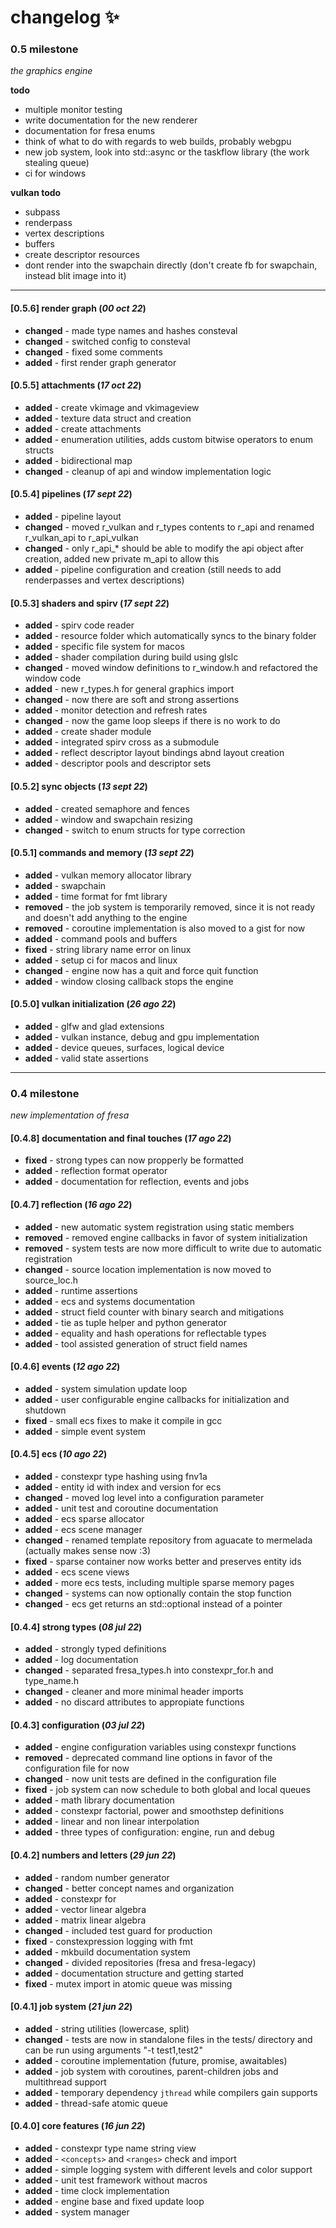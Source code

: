# changelog :sparkles:

### 0.5 milestone

_the graphics engine_

**todo**

- multiple monitor testing
- write documentation for the new renderer
- documentation for fresa enums
- think of what to do with regards to web builds, probably webgpu
- new job system, look into std::async or the taskflow library (the work stealing queue)
- ci for windows

**vulkan todo**

- subpass
- renderpass
- vertex descriptions
- buffers
- create descriptor resources
- dont render into the swapchain directly (don't create fb for swapchain, instead blit image into it)

---

#### [0.5.6] render graph (_00 oct 22_)

- **changed** - made type names and hashes consteval
- **changed** - switched config to consteval
- **changed** - fixed some comments
- **added** - first render graph generator

#### [0.5.5] attachments (_17 oct 22_)

- **added** - create vkimage and vkimageview
- **added** - texture data struct and creation
- **added** - create attachments
- **added** - enumeration utilities, adds custom bitwise operators to enum structs
- **added** - bidirectional map
- **changed** - cleanup of api and window implementation logic

#### [0.5.4] pipelines (_17 sept 22_)

- **added** - pipeline layout
- **changed** - moved r_vulkan and r_types contents to r_api and renamed r_vulkan_api to r_api_vulkan
- **changed** - only r_api_* should be able to modify the api object after creation, added new private m_api to allow this
- **added** - pipeline configuration and creation (still needs to add renderpasses and vertex descriptions)

#### [0.5.3] shaders and spirv (_17 sept 22_)

- **added** - spirv code reader
- **added** - resource folder which automatically syncs to the binary folder
- **added** - specific file system for macos
- **added** - shader compilation during build using glslc
- **changed** - moved window definitions to r_window.h and refactored the window code
- **added** - new r_types.h for general graphics import
- **changed** - now there are soft and strong assertions
- **added** - monitor detection and refresh rates
- **changed** - now the game loop sleeps if there is no work to do
- **added** - create shader module
- **added** - integrated spirv cross as a submodule
- **added** - reflect descriptor layout bindings abnd layout creation
- **added** - descriptor pools and descriptor sets

#### [0.5.2] sync objects (_13 sept 22_)

- **added** - created semaphore and fences
- **added** - window and swapchain resizing
- **changed** - switch to enum structs for type correction

#### [0.5.1] commands and memory (_13 sept 22_)

- **added** - vulkan memory allocator library
- **added** - swapchain
- **added** - time format for fmt library
- **removed** - the job system is temporarily removed, since it is not ready and doesn't add anything to the engine
- **removed** - coroutine implementation is also moved to a gist for now
- **added** - command pools and buffers
- **fixed** - string library name error on linux
- **added** - setup ci for macos and linux
- **changed** - engine now has a quit and force quit function
- **added** - window closing callback stops the engine

#### [0.5.0] vulkan initialization (_26 ago 22_)

- **added** - glfw and glad extensions
- **added** - vulkan instance, debug and gpu implementation
- **added** - device queues, surfaces, logical device
- **added** - valid state assertions

---

### 0.4 milestone

_new implementation of fresa_

#### [0.4.8] documentation and final touches (_17 ago 22_)

- **fixed** - strong types can now propperly be formatted
- **added** - reflection format operator
- **added** - documentation for reflection, events and jobs

#### [0.4.7] reflection (_16 ago 22_)

- **added** - new automatic system registration using static members
- **removed** - removed engine callbacks in favor of system initialization
- **removed** - system tests are now more difficult to write due to automatic registration
- **changed** - source location implementation is now moved to source_loc.h
- **added** - runtime assertions
- **added** - ecs and systems documentation
- **added** - struct field counter with binary search and mitigations
- **added** - tie as tuple helper and python generator
- **added** - equality and hash operations for reflectable types
- **added** - tool assisted generation of struct field names

#### [0.4.6] events (_12 ago 22_)

- **added** - system simulation update loop
- **added** - user configurable engine callbacks for initialization and shutdown
- **fixed** - small ecs fixes to make it compile in gcc
- **added** - simple event system

#### [0.4.5] ecs (_10 ago 22_)

- **added** - constexpr type hashing using fnv1a
- **added** - entity id with index and version for ecs
- **changed** - moved log level into a configuration parameter
- **added** - unit test and coroutine documentation
- **added** - ecs sparse allocator
- **added** - ecs scene manager
- **changed** - renamed template repository from aguacate to mermelada (actually makes sense now :3)
- **fixed** - sparse container now works better and preserves entity ids
- **added** - ecs scene views
- **added** - more ecs tests, including multiple sparse memory pages
- **changed** - systems can now optionally contain the stop function
- **changed** - ecs get returns an std::optional instead of a pointer

#### [0.4.4] strong types (_08 jul 22_)

- **added** - strongly typed definitions
- **added** - log documentation
- **changed** - separated fresa_types.h into constexpr_for.h and type_name.h
- **changed** - cleaner and more minimal header imports
- **added** - no discard attributes to appropiate functions

#### [0.4.3] configuration (_03 jul 22_)

- **added** - engine configuration variables using constexpr functions
- **removed** - deprecated command line options in favor of the configuration file for now
- **changed** - now unit tests are defined in the configuration file
- **fixed** - job system can now schedule to both global and local queues
- **added** - math library documentation
- **added** - constexpr factorial, power and smoothstep definitions
- **added** - linear and non linear interpolation
- **added** - three types of configuration: engine, run and debug

#### [0.4.2] numbers and letters (_29 jun 22_)

- **added** - random number generator
- **changed** - better concept names and organization
- **added** - constexpr for
- **added** - vector linear algebra
- **added** - matrix linear algebra
- **changed** - included test guard for production
- **fixed** - constexpression logging with fmt
- **added** - mkbuild documentation system
- **changed** - divided repositories (fresa and fresa-legacy)
- **added** - documentation structure and getting started
- **fixed** - mutex import in atomic queue was missing

#### [0.4.1] job system (_21 jun 22_)

- **added** - string utilities (lowercase, split)
- **changed** - tests are now in standalone files in the tests/ directory and can be run using arguments "-t test1,test2"
- **added** - coroutine implementation (future, promise, awaitables)
- **added** - job system with coroutines, parent-children jobs and multithread support
- **added** - temporary dependency `jthread` while compilers gain supports
- **added** - thread-safe atomic queue

#### [0.4.0] core features (_16 jun 22_)

- **added** - constexpr type name string view
- **added** - `<concepts>` and `<ranges>` check and import
- **added** - simple logging system with different levels and color support
- **added** - unit test framework without macros
- **added** - time clock implementation
- **added** - engine base and fixed update loop
- **added** - system manager